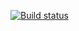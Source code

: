 [![Build status](https://ci.appveyor.com/api/projects/status/7vpsam7xpnq32ba5?svg=true)](https://ci.appveyor.com/project/Adel-black/hw2)
